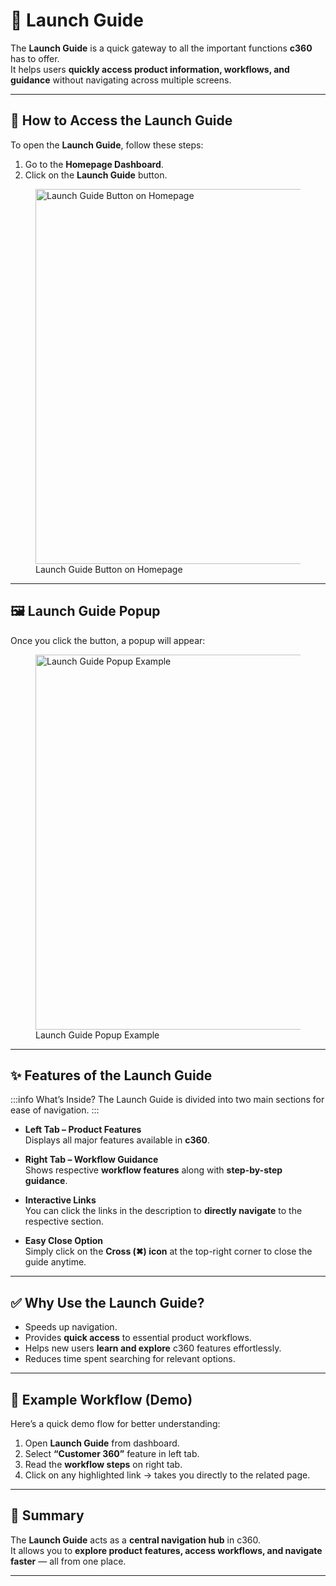 # 🚀 Launch Guide

The **Launch Guide** is a quick gateway to all the important functions **c360** has to offer.  
It helps users **quickly access product information, workflows, and guidance** without navigating across multiple screens.

---

## 📌 How to Access the Launch Guide

To open the **Launch Guide**, follow these steps:

1. Go to the **Homepage Dashboard**.
2. Click on the **Launch Guide** button.

<figure>
  <img src="./img/launch-guide-dashboard.png" alt="Launch Guide Button on Homepage" width="600"/>
  <figcaption>Launch Guide Button on Homepage</figcaption>
</figure>

---

## 🖼️ Launch Guide Popup

Once you click the button, a popup will appear:

<figure>
  <img src="./img/launch-guide-popup.png" alt="Launch Guide Popup Example" width="600"/>
  <figcaption>Launch Guide Popup Example</figcaption>
</figure>

---

## ✨ Features of the Launch Guide

:::info What’s Inside?
The Launch Guide is divided into two main sections for ease of navigation.
:::

- **Left Tab – Product Features**  
  Displays all major features available in **c360**.

- **Right Tab – Workflow Guidance**  
  Shows respective **workflow features** along with **step-by-step guidance**.

- **Interactive Links**  
  You can click the links in the description to **directly navigate** to the respective section.

- **Easy Close Option**  
  Simply click on the **Cross (✖) icon** at the top-right corner to close the guide anytime.

---

## ✅ Why Use the Launch Guide?

- Speeds up navigation.
- Provides **quick access** to essential product workflows.
- Helps new users **learn and explore** c360 features effortlessly.
- Reduces time spent searching for relevant options.

---

## 📍 Example Workflow (Demo)

Here’s a quick demo flow for better understanding:

1. Open **Launch Guide** from dashboard.
2. Select **“Customer 360”** feature in left tab.
3. Read the **workflow steps** on right tab.
4. Click on any highlighted link → takes you directly to the related page.

---

## 🔖 Summary

The **Launch Guide** acts as a **central navigation hub** in c360.  
It allows you to **explore product features, access workflows, and navigate faster** — all from one place.

---
